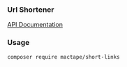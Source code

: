 ### Url Shortener

[API Documentation](https://www.isdayoff.ru/extapi/)

### Usage

`composer require mactape/short-links`

```

```
